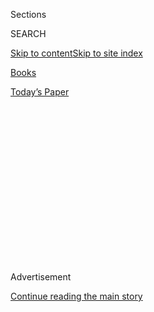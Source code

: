 <div id="app">

<div>

<div>

<div>

<div class="NYTAppHideMasthead css-1q2w90k e1suatyy0">

<div class="section css-ui9rw0 e1suatyy2">

<div class="css-eph4ug er09x8g0">

<div class="css-6n7j50">

</div>

<span class="css-1dv1kvn">Sections</span>

<div class="css-10488qs">

<span class="css-1dv1kvn">SEARCH</span>

</div>

[Skip to content](#site-content)[Skip to site
index](#site-index)

</div>

<div id="masthead-section-label" class="css-1wr3we4 eaxe0e00">

[Books](https://www.nytimes.com/section/books)

</div>

<div class="css-10698na e1huz5gh0">

</div>

</div>

<div id="masthead-bar-one" class="section hasLinks css-15hmgas e1csuq9d3">

<div class="css-uqyvli e1csuq9d0">

</div>

<div class="css-1uqjmks e1csuq9d1">

</div>

<div class="css-9e9ivx">

[](https://myaccount.nytimes.com/auth/login?response_type=cookie&client_id=vi)

</div>

<div class="css-1bvtpon e1csuq9d2">

[Today’s
Paper](https://www.nytimes.com/section/todayspaper)

</div>

</div>

</div>

</div>

<div data-aria-hidden="false">

<div id="site-content" data-role="main">

<div>

<div class="css-1aor85t" style="opacity:0.000000001;z-index:-1;visibility:hidden">

<div class="css-1hqnpie">

<div class="css-epjblv">

<span class="css-17xtcya">[Books](/section/books)</span><span class="css-x15j1o">|</span><span class="css-fwqvlz">Stephenie
Meyer Is Telling Edward’s Story, Even if It Makes Her
Anxious</span>

</div>

<div class="css-k008qs">

<div class="css-1iwv8en">

<span class="css-18z7m18"></span>

<div>

</div>

</div>

<span class="css-1n6z4y">https://nyti.ms/33kG7Mr</span>

<div class="css-1705lsu">

<div class="css-4xjgmj">

<div class="css-4skfbu" data-role="toolbar" data-aria-label="Social Media Share buttons, Save button, and Comments Panel with current comment count" data-testid="share-tools">

  - 
  - 
  - 
  - 
    
    <div class="css-6n7j50">
    
    </div>

  - 
  - 

</div>

</div>

</div>

</div>

</div>

</div>

<div id="NYT_TOP_BANNER_REGION" class="css-13pd83m">

</div>

<div id="top-wrapper" class="css-1sy8kpn">

<div id="top-slug" class="css-l9onyx">

Advertisement

</div>

[Continue reading the main
story](#after-top)

<div class="ad top-wrapper" style="text-align:center;height:100%;display:block;min-height:250px">

<div id="top" class="place-ad" data-position="top" data-size-key="top">

</div>

</div>

<div id="after-top">

</div>

</div>

<div>

<div id="sponsor-wrapper" class="css-1hyfx7x">

<div id="sponsor-slug" class="css-19vbshk">

Supported by

</div>

[Continue reading the main
story](#after-sponsor)

<div id="sponsor" class="ad sponsor-wrapper" style="text-align:center;height:100%;display:block">

</div>

<div id="after-sponsor">

</div>

</div>

<div class="css-186x18t">

</div>

<div class="css-1vkm6nb ehdk2mb0">

# Stephenie Meyer Is Telling Edward’s Story, Even if It Makes Her Anxious

</div>

The best-selling author talks about her latest book, “Midnight Sun,”
which retells “Twilight” from the vampire’s perspective. Why now?
“Because I finished it,” she says.

<div class="css-79elbk" data-testid="photoviewer-wrapper">

<div class="css-z3e15g" data-testid="photoviewer-wrapper-hidden">

</div>

<div class="css-1a48zt4 ehw59r15" data-testid="photoviewer-children">

![<span class="css-16f3y1r e13ogyst0" data-aria-hidden="true">“This was
just a huge, pain-in-the-butt book to write,” Stephenie Meyer says of
“Midnight Sun.” “Every single word was a
struggle.”</span><span class="css-cnj6d5 e1z0qqy90" itemprop="copyrightHolder"><span class="css-1ly73wi e1tej78p0">Credit...</span><span><span>Mae
Astute/Walt Disney Television via Getty
Images</span></span></span>](https://static01.nyt.com/images/2020/08/03/books/03Meyer/03Meyer-articleLarge.jpg?quality=75&auto=webp&disable=upscale)

</div>

</div>

<div class="css-18e8msd">

<div class="css-vp77d3 epjyd6m0">

<div class="css-hus3qt ey68jwv0" data-aria-hidden="true">

[![Concepción de
León](https://static01.nyt.com/images/2018/07/16/multimedia/author-concepcion-de-leon/author-concepcion-de-leon-thumbLarge.png
"Concepción de León")](https://www.nytimes.com/by/concepcion-de-leon)

</div>

<div class="css-1baulvz">

By [<span class="css-1baulvz last-byline" itemprop="name">Concepción de
León</span>](https://www.nytimes.com/by/concepcion-de-leon)

</div>

</div>

  - Aug. 3,
    2020

  - 
    
    <div class="css-4xjgmj">
    
    <div class="css-d8bdto" data-role="toolbar" data-aria-label="Social Media Share buttons, Save button, and Comments Panel with current comment count" data-testid="share-tools">
    
      - 
      - 
      - 
      - 
        
        <div class="css-6n7j50">
        
        </div>
    
      - 
      - 
    
    </div>
    
    </div>

</div>

</div>

<div class="section meteredContent css-1r7ky0e" name="articleBody" itemprop="articleBody">

<div class="css-1fanzo5 StoryBodyCompanionColumn">

<div class="css-53u6y8">

When Stephenie Meyer decided this year [to release “Midnight
Sun,”](https://www.nytimes.com/2020/05/04/books/stephenie-meyer-midnight-sun-twilight.html)
a retelling of her best-selling “Twilight” novel from the vampire’s
point of view, she thought: “No one can possibly care about it anymore.”

She put the book on hold after several chapters leaked online in 2008.
Now, more than a decade later, her legions of fans will finally be able
to read it. She had hoped for a low-key release, but when she announced
the publication date in May, so many of them flocked to her website that
it quickly crashed.

“That’s really flattering but also nerve-racking,” Meyer said in an
interview last month. “I’m pretty sure people aren’t going to get
exactly what they think they’re getting. Because of all the time that’s
passed, they’ve built up in their minds what they thought it was going
to be, and so no one can live up to those kinds of expectations.”

The Twilight saga, which follows teenage Bella Swan’s romance with
Edward Cullen, a century-old vampire, turned into a multimillion-dollar
brand following the first book’s release in 2005, producing five movies
and millions of devotees around the world, many of whom have been
clamoring for “Midnight Sun.”

</div>

</div>

<div class="css-1fanzo5 StoryBodyCompanionColumn">

<div class="css-53u6y8">

*\[ “Midnight Sun” is one of our most anticipated books of August.*
[*See the full
list*](https://www.nytimes.com/2020/07/30/books/new-august-books.html)*.
\]*

</div>

</div>

<div class="css-79elbk" data-testid="photoviewer-wrapper">

<div class="css-z3e15g" data-testid="photoviewer-wrapper-hidden">

</div>

<div class="css-1a48zt4 ehw59r15" data-testid="photoviewer-children">

![<span class="css-16f3y1r e13ogyst0" data-aria-hidden="true">Stephenie
Meyer’s book “Midnight Sun” tells the story of “Twilight” from the
vampire’s
perspective.</span>](https://static01.nyt.com/images/2020/08/03/books/review/03Meyer2/03Meyer2-articleLarge.jpg?quality=75&auto=webp&disable=upscale)

</div>

</div>

<div class="css-1fanzo5 StoryBodyCompanionColumn">

<div class="css-53u6y8">

Maren Abercrombie and Emily Mensing, who host the podcast “Remember
Twilight?,” are two such fans. “I feel like we kind of manifested its
release, honestly,” Mensing said.

After reading the version of the novel that leaked in 2008, Abercrombie
said she was eager for Meyer to release the finished one. “Bella is
fine, everybody else is just fine, but to me, the most interesting
character in ‘Twilight’ is Edward,” she said. “All I ever wanted was the
entire ‘Midnight Sun.’”

Ahead of its publication, Meyer talked about the stress of releasing a
book during a pandemic, what readers can expect and why they shouldn’t
be waiting for another one in Edward’s voice. These are edited excerpts
from the conversation.

**Why did you decide to publish the book now?**

Because I finished it. The reason it wasn’t published earlier was
because it was not done, and when I did see the light at the end of the
tunnel — when I saw that I was actually going to be able to finish it —
I started the publication process right away, because I knew there were
people who had been waiting really kindly and patiently, but also
anxiously, for quite a while.

</div>

</div>

<div class="css-1fanzo5 StoryBodyCompanionColumn">

<div class="css-53u6y8">

And then Covid-19 happens. And so do we put it out still? It became
quickly obvious that there wasn’t a real end in sight with Covid. I am
really excited when I have a book to read right now, because there’s not
much else that’s exciting. I hoped people would feel the same way.

**What happened back then? Why did you decide to postpone the book
indefinitely?**

I don’t know exactly what happened, which is one of the reasons it shook
me. I don’t think there was any bad intent. I think people made copies
instead of returning it to me when they had been asked to read it. But
that wasn’t as scary. It was when I thought that maybe someone was
reading things on my computer that I was more frightened by it.

And at the time it was hard, because no one wants to have a rough draft
be out there for criticism. You know you can make it better. You’re
literally just throwing things out of your brain onto the page at that
point. It was so long ago — it was a hiccup, I would say.

The real reason the book took so long to write is because this was just
a huge, pain-in-the-butt book to write. With some of my books, it was
like they were writing themselves, and I was just working to keep up
with dictation. That kind of writing is fun and exciting. This was like,
every single word was a struggle.

**What do readers have to look forward to in this new installment?**

The things that I enjoy most about it are — I liked not being the human
being. I like that experience, stripping away your humanity and getting
to be something other.

I think the part that people won’t expect is: Edward is a very anxious
character. Writing him made me more anxious, and that’s one of the
reasons it was hard to be in that story. His anxiety combined with mine
was potent. He starts off fairly confident, but boy does he get broken
down by the end. Bella really breaks him into pieces. I think he comes
across in “Twilight” being very strong and so super sure of himself,
when that never was really actually the case.

</div>

</div>

<div class="css-79elbk" data-testid="photoviewer-wrapper">

<div class="css-z3e15g" data-testid="photoviewer-wrapper-hidden">

</div>

<div class="css-1a48zt4 ehw59r15" data-testid="photoviewer-children">

<div class="css-1xdhyk6 erfvjey0">

<span class="css-1ly73wi e1tej78p0">Image</span>

<div class="css-zjzyr8">

<div data-testid="lazyimage-container" style="height:284.2px">

</div>

</div>

</div>

<span class="css-16f3y1r e13ogyst0" data-aria-hidden="true">From left,
Taylor Lautner, Kristen Stewart, Stephenie Meyer and Robert Pattinson at
the premiere of “The Twilight Saga: Breaking Dawn - Part 2,” which
starred the three actors, in
2012.</span><span class="css-cnj6d5 e1z0qqy90" itemprop="copyrightHolder"><span class="css-1ly73wi e1tej78p0">Credit...</span><span>Christopher
Polk/Getty Images</span></span>

</div>

</div>

<div class="css-1fanzo5 StoryBodyCompanionColumn">

<div class="css-53u6y8">

**Without giving away any spoilers, is there anything you can say about
what readers will learn about Edward or what new perspectives they’ll
gain on moments in the “Twilight” book?**

</div>

</div>

<div class="css-1fanzo5 StoryBodyCompanionColumn">

<div class="css-53u6y8">

I mean, it’s difficult to spoil this book, because spoiler: Edward falls
in love with Bella. That’s all known, so it’s difficult to spoil it.

The stuff they’re going to get that’s new is, like I said, the inhuman
point of view and then the time away. The best parts to write, hands
down, were the times that Bella was not present, and I wasn’t locked
into a certain set of dialogues and actions. That was when I felt he
could be more himself.

Some people are going to like some characters more, and they're going to
like some characters less, because not only is he spending time with
them that way, but he is reading their minds all the time. It’s a reflex
reaction for him, he can’t control it, so you get, not just a picture of
people, you get the full story all the time, which is kind of
overwhelming. I think you get a sense of how overwhelming it would be to
constantly have people’s voices in your head.

**Do you plan to write the whole series through Edward’s eyes?**

No. Not at all. This is it for Edward. Writing from his point of view
makes me extra anxious. And the experience of writing this book was not
a super pleasant one. So no, I wouldn’t want to do that — especially
given that “New Moon” would just be a nightmare of depression and
emptiness. I think this gives you enough of a sense of what it’s like to
be Edward that you could go and look at the other books and you would
know what’s going on in his head.

**A lot has changed in the world since the first book was published in
2005, including the \#MeToo movement, which has cast a new light on a
lot of our most beloved cultural institutions. Have you thought about
how Bella and Edward’s relationship might be perceived differently
today, almost two decades later?**

I’ve had feedback from the very beginning with people who reacted to
some things and didn't like them at all, which I absolutely can see. I
don’t know if “Midnight Sun” will make that better or worse for them.

</div>

</div>

<div class="css-1fanzo5 StoryBodyCompanionColumn">

<div class="css-53u6y8">

I feel like you get the sense of him from the perspective of him not
being someone who follows human rules. And the worst of it isn’t that,
you could say, he spies on her. Really he’s just like a very curious
animal who doesn’t think of it that way. But really the real problem is
that he’s murdered a ton of people — that’s the worst thing, right, that
you’re a murderer many times over.

And again, that comes from the fact that this is a fiction book that’s
not even set in a realistic world. It’s fantasy, and so you have this
character who’s not human and who isn’t part of the social things that
we do. He’s different. That doesn’t change the fact that for somebody
who experienced something terrible that this might feel horrible for
them, and that I feel bad about, because for me it’s just a fantasy that
doesn’t exist. It hasn’t been my experience, and so it just feels like
this totally other world.

**What has the book launch process been like?**

Pretty insane and stressful. I like to have everything planned out and
know in advance, this is what I’m going to have to do, this is where I’m
going to go, and I can plan it for, seriously, six months ahead, and
then I’m happy. Now we don’t know what we’re doing. We’ve had plans and
we get excited, and then the plans fall apart. I guess we’re going to be
doing a lot of virtual stuff. That’s probably fun, but to me it just
doesn’t feel like enough. The fans are so excited to do something, to do
anything, and we can’t really give them that. That’s a little
frustrating.

**You wrote on** **[your blog](https://stepheniemeyer.com/updates)**
**that books are your main source of escape right now. What have you
been reading?**

The last one that I really loved — they’re pretty short, you’ll tear
through them — her name is Martha Wells, and it’s a sci-fi series called
the [Murderbot
Diaries](https://www.nytimes.com/2020/05/26/books/review/docile-murderbot-otaku-hotspur-shorefall.html).
“[All Systems
Red](https://www.nytimes.com/2018/11/30/books/review/martha-wells-exit-strategy.html)”
is the first one. It’s great. It’s about this cyborg who is neither male
nor female, who is supposed to be under control but they have free
agency, but they just use it to watch TV basically, and the poor
murderbot has huge social anxiety, can’t look anybody in the face, just
wants to be left alone to watch their shows. I really identified with
the character \[*laughs*\].

**What do you plan on writing next?**

I have, like, three candidates right now. I work on them occasionally.
When “Midnight Sun” is out and that’s passed, then I’ll see which one is
pulling me in. I’d like to do something in *fantasy* fantasy, where you
have to have a map in the beginning of the book, but we’ll see if that’s
the one that gets picked.

*Follow New York Times Books on*
[*Facebook*](https://www.facebook.com/nytbooks/)*,*
[*Twitter*](https://twitter.com/nytimesbooks) *and*
[*Instagram*](https://www.instagram.com/nytbooks/)*, sign up for* [*our
newsletter*](https://www.nytimes.com/newsletters/books-review) *or*
[*our literary
calendar*](https://www.nytimes.com/interactive/2017/books/books-calendar.html)*.
And listen to us on the* [*Book Review
podcast*](https://www.nytimes.com/column/book-review-podcast)*.*

</div>

</div>

</div>

<div>

</div>

<div>

</div>

<div>

</div>

<div>

<div id="bottom-wrapper" class="css-1ede5it">

<div id="bottom-slug" class="css-l9onyx">

Advertisement

</div>

[Continue reading the main
story](#after-bottom)

<div id="bottom" class="ad bottom-wrapper" style="text-align:center;height:100%;display:block;min-height:90px">

</div>

<div id="after-bottom">

</div>

</div>

</div>

</div>

</div>

## Site Index

<div>

</div>

## Site Information Navigation

  - [© <span>2020</span> <span>The New York Times
    Company</span>](https://help.nytimes.com/hc/en-us/articles/115014792127-Copyright-notice)

<!-- end list -->

  - [NYTCo](https://www.nytco.com/)
  - [Contact
    Us](https://help.nytimes.com/hc/en-us/articles/115015385887-Contact-Us)
  - [Work with us](https://www.nytco.com/careers/)
  - [Advertise](https://nytmediakit.com/)
  - [T Brand Studio](http://www.tbrandstudio.com/)
  - [Your Ad
    Choices](https://www.nytimes.com/privacy/cookie-policy#how-do-i-manage-trackers)
  - [Privacy](https://www.nytimes.com/privacy)
  - [Terms of
    Service](https://help.nytimes.com/hc/en-us/articles/115014893428-Terms-of-service)
  - [Terms of
    Sale](https://help.nytimes.com/hc/en-us/articles/115014893968-Terms-of-sale)
  - [Site
    Map](https://spiderbites.nytimes.com)
  - [Help](https://help.nytimes.com/hc/en-us)
  - [Subscriptions](https://www.nytimes.com/subscription?campaignId=37WXW)

</div>

</div>

</div>

</div>
